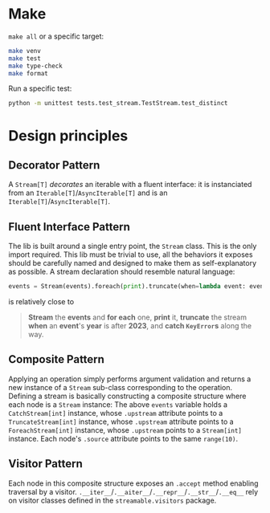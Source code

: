 # Make

`make all` or a specific target:
```bash
make venv
make test
make type-check
make format
```

Run a specific test:
```bash
python -m unittest tests.test_stream.TestStream.test_distinct
```

# Design principles

## Decorator Pattern
A `Stream[T]` *decorates* an iterable with a fluent interface: it is instanciated from an `Iterable[T]`/`AsyncIterable[T]` and is an `Iterable[T]`/`AsyncIterable[T]`.

## Fluent Interface Pattern
The lib is built around a single entry point, the `Stream` class. This is the only import required. This lib must be trivial to use, all the behaviors it exposes should be carefully named and designed to make them as self-explanatory as possible. A stream declaration should resemble natural language:
```python
events = Stream(events).foreach(print).truncate(when=lambda event: event["year"] > "2023").catch(KeyError)
```
is relatively close to
> **Stream** the **events** and **for each** one, **print** it, **truncate** the stream **when** an **event**'s **year** is after **2023**, and **catch `KeyError`s** along the way.

## Composite Pattern
Applying an operation simply performs argument validation and returns a new instance of a `Stream` sub-class corresponding to the operation. Defining a stream is basically constructing a composite structure where each node is a `Stream` instance: The above `events` variable holds a `CatchStream[int]` instance, whose `.upstream` attribute points to a `TruncateStream[int]` instance, whose `.upstream` attribute points to a `ForeachStream[int]` instance, whose `.upstream` points to a `Stream[int]` instance. Each node's `.source` attribute points to the same `range(10)`.

## Visitor Pattern
Each node in this composite structure exposes an `.accept` method enabling traversal by a visitor. `.__iter__`/`.__aiter__`/`.__repr__`/`.__str__`/`.__eq__` rely on visitor classes defined in the `streamable.visitors` package.

